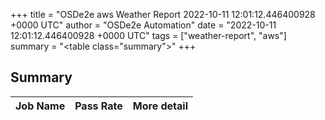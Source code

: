 +++
title = "OSDe2e aws Weather Report 2022-10-11 12:01:12.446400928 +0000 UTC"
author = "OSDe2e Automation"
date = "2022-10-11 12:01:12.446400928 +0000 UTC"
tags = ["weather-report", "aws"]
summary = "<table class=\"summary\"></table>"
+++
## Summary

| Job Name | Pass Rate | More detail |
|----------|-----------|-------------|




